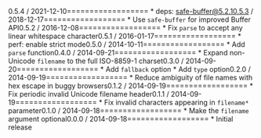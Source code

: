 0.5.4 / 2021-12-10==================  * deps: safe-buffer@5.2.10.5.3 / 2018-12-17==================  * Use `safe-buffer` for improved Buffer API0.5.2 / 2016-12-08==================  * Fix `parse` to accept any linear whitespace character0.5.1 / 2016-01-17==================  * perf: enable strict mode0.5.0 / 2014-10-11==================  * Add `parse` function0.4.0 / 2014-09-21==================  * Expand non-Unicode `filename` to the full ISO-8859-1 charset0.3.0 / 2014-09-20==================  * Add `fallback` option  * Add `type` option0.2.0 / 2014-09-19==================  * Reduce ambiguity of file names with hex escape in buggy browsers0.1.2 / 2014-09-19==================  * Fix periodic invalid Unicode filename header0.1.1 / 2014-09-19==================  * Fix invalid characters appearing in `filename*` parameter0.1.0 / 2014-09-18==================  * Make the `filename` argument optional0.0.0 / 2014-09-18==================  * Initial release